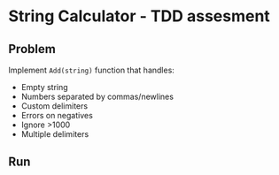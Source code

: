 # String Calculator - TDD assesment

## Problem
Implement `Add(string)` function that handles:
- Empty string
- Numbers separated by commas/newlines
- Custom delimiters
- Errors on negatives
- Ignore >1000
- Multiple delimiters

## Run
